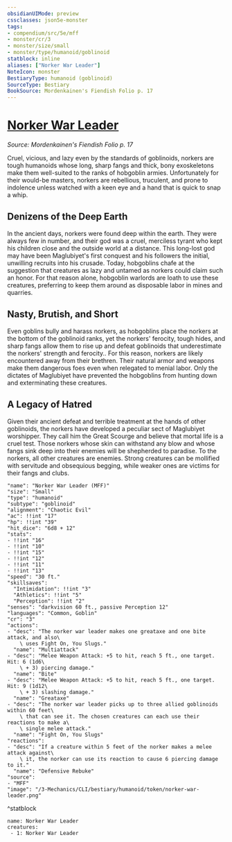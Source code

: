 ```yaml
---
obsidianUIMode: preview
cssclasses: json5e-monster
tags:
- compendium/src/5e/mff
- monster/cr/3
- monster/size/small
- monster/type/humanoid/goblinoid
statblock: inline
aliases: ["Norker War Leader"]
NoteIcon: monster
BestiaryType: humanoid (goblinoid)
SourceType: Bestiary
BookSource: Mordenkainen's Fiendish Folio p. 17
---
```

# [Norker War Leader](3-Mechanics\CLI\bestiary\humanoid/norker-war-leader-mff.md)
*Source: Mordenkainen's Fiendish Folio p. 17*  

Cruel, vicious, and lazy even by the standards of goblinoids, norkers are tough humanoids whose long, sharp fangs and thick, bony exoskeletons make them well-suited to the ranks of hobgoblin armies. Unfortunately for their would-be masters, norkers are rebellious, truculent, and prone to indolence unless watched with a keen eye and a hand that is quick to snap a whip.

## Denizens of the Deep Earth

In the ancient days, norkers were found deep within the earth. They were always few in number, and their god was a cruel, merciless tyrant who kept his children close and the outside world at a distance. This long-lost god may have been Maglubiyet's first conquest and his followers the initial, unwilling recruits into his crusade. Today, hobgoblins chafe at the suggestion that creatures as lazy and untamed as norkers could claim such an honor. For that reason alone, hobgoblin warlords are loath to use these creatures, preferring to keep them around as disposable labor in mines and quarries.

## Nasty, Brutish, and Short

Even goblins bully and harass norkers, as hobgoblins place the norkers at the bottom of the goblinoid ranks, yet the norkers' ferocity, tough hides, and sharp fangs allow them to rise up and defeat goblinoids that underestimate the norkers' strength and ferocity.. For this reason, norkers are likely encountered away from their brethren. Their natural armor and weapons make them dangerous foes even when relegated to menial labor. Only the dictates of Maglubiyet have prevented the hobgoblins from hunting down and exterminating these creatures.

## A Legacy of Hatred

Given their ancient defeat and terrible treatment at the hands of other goblinoids, the norkers have developed a peculiar sect of Maglubiyet worshipper. They call him the Great Scourge and believe that mortal life is a cruel test. Those norkers whose skin can withstand any blow and whose fangs sink deep into their enemies will be shepherded to paradise. To the norkers, all other creatures are enemies. Strong creatures can be mollified with servitude and obsequious begging, while weaker ones are victims for their fangs and clubs.

```statblock
"name": "Norker War Leader (MFF)"
"size": "Small"
"type": "humanoid"
"subtype": "goblinoid"
"alignment": "Chaotic Evil"
"ac": !!int "17"
"hp": !!int "39"
"hit_dice": "6d8 + 12"
"stats":
- !!int "16"
- !!int "10"
- !!int "15"
- !!int "12"
- !!int "11"
- !!int "13"
"speed": "30 ft."
"skillsaves":
  "Intimidation": !!int "3"
  "Athletics": !!int "5"
  "Perception": !!int "2"
"senses": "darkvision 60 ft., passive Perception 12"
"languages": "Common, Goblin"
"cr": "3"
"actions":
- "desc": "The norker war leader makes one greataxe and one bite attack, and also\
    \ uses Fight On, You Slugs."
  "name": "Multiattack"
- "desc": "Melee Weapon Attack: +5 to hit, reach 5 ft., one target. Hit: 6 (1d6\
    \ + 3) piercing damage."
  "name": "Bite"
- "desc": "Melee Weapon Attack: +5 to hit, reach 5 ft., one target. Hit: 9 (1d12\
    \ + 3) slashing damage."
  "name": "Greataxe"
- "desc": "The norker war leader picks up to three allied goblinoids within 60 feet\
    \ that can see it. The chosen creatures can each use their reactions to make a\
    \ single melee attack."
  "name": "Fight On, You Slugs"
"reactions":
- "desc": "If a creature within 5 feet of the norker makes a melee attack against\
    \ it, the norker can use its reaction to cause 6 piercing damage to it."
  "name": "Defensive Rebuke"
"source":
- "MFF"
"image": "/3-Mechanics/CLI/bestiary/humanoid/token/norker-war-leader.png"
```
^statblock

```encounter-table
name: Norker War Leader
creatures:
 - 1: Norker War Leader
```